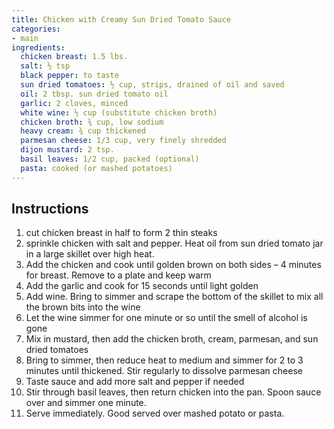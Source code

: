 ```yaml
---
title: Chicken with Creamy Sun Dried Tomato Sauce
categories:
- main
ingredients:
  chicken breast: 1.5 lbs.
  salt: ½ tsp
  black pepper: to taste
  sun dried tomatoes: ½ cup, strips, drained of oil and saved
  oil: 2 tbsp. sun dried tomato oil
  garlic: 2 cloves, minced
  white wine: ½ cup (substitute chicken broth)
  chicken broth: ¾ cup, low sodium
  heavy cream: ¾ cup thickened
  parmesan cheese: 1/3 cup, very finely shredded
  dijon mustard: 2 tsp. 
  basil leaves: 1/2 cup, packed (optional)
  pasta: cooked (or mashed potatoes)
---
```

## Instructions
1.	cut chicken breast in half to form 2 thin steaks
2.	sprinkle chicken with salt and pepper. Heat oil from sun dried tomato jar in a large skillet over high heat.
3.	Add the chicken and cook until golden brown on both sides – 4 minutes for breast. Remove to a plate and keep warm
4.	Add the garlic and cook for 15 seconds until light golden
5.	Add wine. Bring to simmer and scrape the bottom of the skillet to mix all the brown bits into the wine
6.	Let the wine simmer for one minute or so until the smell of alcohol is gone
7.	Mix in mustard, then add the chicken broth, cream, parmesan, and sun dried tomatoes
8.	Bring to simmer, then reduce heat to medium and simmer for 2 to 3 minutes until thickened. Stir regularly to dissolve parmesan cheese
9.	Taste sauce and add more salt and pepper if needed
10.	Stir through basil leaves, then return chicken into the pan. Spoon sauce over and simmer one minute.
11.	Serve immediately. Good served over mashed potato or pasta.
